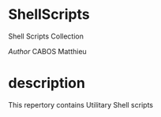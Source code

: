 # ShellScripts
Shell Scripts Collection

*Author* CABOS Matthieu

# description

This repertory contains Utilitary Shell scripts
